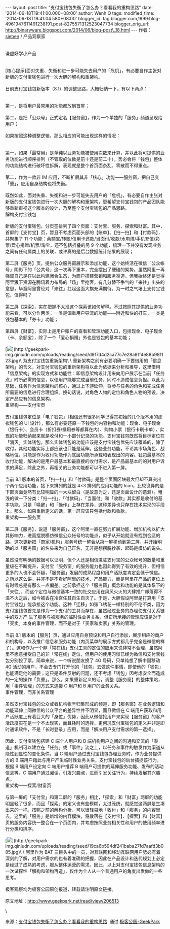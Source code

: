 --- layout: post title: "支付宝钱包失衡了怎么办？看看我的重构思路" date:
'2014-06-18T19:41:00.000+08:00' author: Wenh Q tags: modified\_time:
'2014-06-18T19:41:04.580+08:00' blogger\_id:
tag:blogger.com,1999:blog-4961947611491238191.post-8275571312523047734
blogger\_orig\_url:
http://binaryware.blogspot.com/2014/06/blog-post\_18.html ---
作者：[sieben](http://www.geekpark.net/user/home/index/194936) /
产品观察家\
\
\
谦虚好学小产品\
\
\
\[核心提示\]面对失重、失衡和进一步可能失去用户的「危机」，有必要自作主张对新版的支付宝钱包进行一次大胆的解构和重架构。\
\
日前支付宝钱包新版本（8.1）的调整思路，大概归纳一下，有以下两点：\
\
\
第一，是将用户最常用的功能都放到首屏；\
\
第二，是把「公众号」正式定名【服务窗】，作为一个单独的「服务」频道呈现给用户；\
\
如果按照这种调整逻辑，那么相应的可能出现这样的情况：\
\
\
第一，如果「最常用」是单纯以业务功能被使用次数来计算，并以此将可提供的业务功能进行顺序排列（不管取的位数是前十还是前二十），势必会将「钱包」整体的功能结构进行破坏性拆解，表现就是整个首页面杂乱、零散而不得重点。\
\
第二，作为一款非 IM
应用，不断扩展其非「核心」功能——服务窗，把自己变「重」，应用自身结构也将失衡。\
\
既然如此，面对失重、失衡和进一步可能失去用户的「危机」，有必要自作主张对新版的支付宝钱包进行一次大胆的解构和重架构，更希望支付宝钱包的产品团队能够重新审视这个版本的设计，乃至整个支付宝钱包的产品思路。\
解构支付宝钱包\
\
新版的支付宝钱包，分页签排列了四个页面：支付宝、服务、探索和财富。其中，首屏的【支付宝】页，暂且不考虑页面头部的【账单】、【扫一扫】和【付款码】，共聚集了
11
个功能：余额宝/转账/信用卡还款/当面付/收款/水电煤/手机充值/彩票/爱心捐赠/机票/淘宝，还不包括折叠的另
9
个功能，梳理一下并没有发现业务之间有任何属类上的关联，或许真的是后台数据统计结果的展现；\
\
第二屏【服务】页，提供公众服务窗展示和添加功能，这个始终活在微信「公众帐号」阴影下的「公共号」这一次再下重本，完全摆出了硬磕的架势。虽然阿里一再强调自己是在以此构建闭合生态，为商户搭建营销和服务渠道。但我始终还是觉得阿里狠下资源在腾讯着力布局的「场」里抢客，有几分替不争气的「来往」出头的意思，毕竟阿里曾经对「来往」扛起这面大旗充满期待。为一时之气堵上支付宝钱包，值得吗？\
\
第三屏【探索】，实在把握不太准这个探索该如何解释。不过按照其提供的业务功能来看，可以分作两类：一类是偏重用户导流的功能——附近和快的打车，一类是钱包基本的「券卡」功能；\
\
第四屏【财富】，实际上是用户账户的查看和管理功能入口，包括现金、电子现金（卡、余额宝），除了一个「爱心捐赠」外也是钱包的基本功能；\
\
[![](https://images-blogger-opensocial.googleusercontent.com/gadgets/proxy?url=http%3A%2F%2Fgeekpark-img.qiniudn.com%2Fuploads%2Freading%2Fseed%2Fd9f7d4d2ca77c7e28a81f4e88b981123.jpg%3FimageView%2F2%2Fw%2F620%2Fq%2F100&container=blogger&gadget=a&rewriteMime=image%2F*)](http://geekpark-img.qiniudn.com/uploads/reading/seed/d9f7d4d2ca77c7e28a81f4e88b981123.jpg)\
为支付宝钱包重新架构\
\
重新架构之前有必要明确一下要借用的「信息架构」的含义，对支付宝钱包的重新架构将以此为依据来分析和推导，这里借用「信息架构」的实现方式和功能性：即信息架构设计用来向用户展示在当前「任务点」时所必需的信息，以便用户能够完成当前任务，同时不造成信息负担。以此为基础，任务作为信息架构的核心，通过上下游延伸，将参与任务的角色和完成任务所需要的信息进行合理组织。换句话说，对角色人物的定位和角色人物的预设，决定产品应有的信息架构。\
重架构——支付宝页\
\
支付宝钱包定位是「电子钱包」（相信还有很多同学记得其初始的几个版本用的虚拟钱包的
UI
设计），那么有必要还原一下钱包的内容物和功能：现金、电子现金（银行卡）、会员卡（折扣券/抵用券等都算在内）、购物小票（银行卡刷卡单），实现的功能归纳起来就是收付和一小部分记录的功能。支付宝钱包既然将目标定位在「消灭」实体钱包，那么实体钱包的功能应该是支付宝钱包优先应该覆盖的，除了收付，其他功能实际上都应该也只能是延伸。这些业务功能，不论其市场角色、战略地位，只能是作为收付功能作为底层功能所承载和表现出的内容。钱包最基本的收付功能，解决的是用户最基本和最直接的收付需求，是产品最基本的的对用户诉求的满足，除此之外，再相关的业务功能都可以不进入第一屏。\
\
当前 8.1
版本的首页，「扫一扫」和「付款码」是整个页面区块最大但却不算突出个两个应用功能，接下来排列的就是
4×3 排列的应用功能的
Icon，比较诡异的是下部页面竟然有比较明显的一大块留白（是故意为之，还是页面设计的遗漏）。粗浅的做一下分类：「扫一扫」、「付款码」、「当面付」和「收款」其实都是收付的基本功能，只是「唤醒」和「操作」上存在差异，这种差异也只存在技术实现的手段上。那么，如果重新定义的话，第一屏应该只包括付款和收款。\
重架构——服务页\
\
第二屏【服务】，说道「服务窗」，这个阿里一直在努力扩展功能、增加机构以扩大其影响力，进而摆脱模仿微信公众帐号的功能点，似乎从开始就没有找到合适的路，这次更新把「商家/机构」服务号统一整合从第一屏移动到第二屏，并开始明确的以「服务窗」的名头来为自己正名，无非是想摆脱抄袭，起码是模仿的说头。\
\
虽然没有明确的数据可以证明，但个人还是相信进驻支付宝的公众帐号的数量和重量级在不断提升，支付宝「服务窗」的服务能力也因此得到了有效的提升，但相信更多的人也不会怀疑，「服务窗」发展的成熟程度和用户活跃度肯定会低于微信。之所以这么讲，并非不是不看好阿里的技术、产品能力，而是阿里在产品的定位上有时候总是有那么一点偏差。之前承担这个「服务窗」概念和功能的是其体系下的「来往」，而这个定位与微信基本一致的社交应用在风风火火的大肆推广却落得不温不火之后，如今被丢在冷宫任其自生自灭了。于是，大胆假设阿里是打算用「支付宝钱包」能承接这个功能。这种「迁移」如张飞绣花一样特别的不伦不类，因为支付宝钱包首先是作为一个支付的工具而存在，虽然经过业务的办理使支付关系链中的双方产
生了服务与被服务的临时性业务关系，但它所承接的管理应该是对于「买卖」本身的事件管理，而不是对于「买家和卖家」关系的管理。\
\
当前 8.1
版本的【服务】页，通过应用自身预设和用户自行添加，展示相应的商户和机构号，以及推广信息和服务功能（内页菜单的展示方式都几乎完全是微信的样子）。这和作为一个非「常在线」支付工具的定位的应用来说非常不合理，虽然阿里不愿意接受自己的非「常在线」定位，但用户的使用习惯已经为微信和支付宝钱包分别投了票。简单来说，一个听说朋友换了
4G 号码，只单纯想了解中国移动 4G
活动的用户，不会去专门打开他的「钱包」去做这件事情，即使他的「钱包」也能满足他的需要；这只是条件反射的问题，还不考虑「钱包」因考虑安全而造成的一定的操作「负重」。那么，如果重新定义的话，调整【服务窗】的整体策略，用「事件管理」的方式来连接
C 用户和 B 用户的业务关系。\
事件管理，而非关系管理\
\
虽然支付宝钱包的公众或者机构帐号归集形成的频道，即【服务窗】在业务逻辑和功能延伸上同微信的公众平台的差异性并不明显，而且微信在
C
端用户获取和用户活跃度上有着巨大的「身位」优势，因此从微信抢用户来实现【服务窗】的客户活跃度实在是一个不太现实，而且耗时的选择，更何况支付宝钱包的定义并非是即时通讯软件，不是「长时登录」应用，而是「解决用户支付需求的第一选择」。\
\
因此，支付宝钱包搭建 C 端个人用户和 B
端机构用户之间的沟通和交流的「渠道」机制可以建立在「任务」或「事件」流之上，以任务和事件的触发作为渠道从隐性到显性的变化条件。当
C 端用户通过支付宝钱包办理业务时，作为业务提供方的 B
端用户籍此与用户产生临时性业务关系，支付宝钱包的后台捕捉该行为，根据 B
端用户设定向 C 端用户推荐 B
端用户可提供的延伸服务功能、发布的活动信息等，C
端用户通过阅读，引发兴趣点，进而引发关注行为，持续发展其兴趣点。\
重架构——探索/财富页\
\
与第一屏的「支付宝」和第二屏的「服务」相比，「探索」和「财富」两屏的功能明显轻了很多，而且「探索」的定义也有些模糊，太过笼统，就感觉这两屏是生凑出来的一样。按照之前的解构分析，可以很轻易地「收付」和「服务」的内容里去，这里的「服务」是新增的内容模块，将散落在【支付宝】、【探索】和【财富】页的服务内容统一整合在一个页面内，并考虑按照业务相关性和用户的使用频率进行分类和排序。\
\
[![](https://images-blogger-opensocial.googleusercontent.com/gadgets/proxy?url=http%3A%2F%2Fgeekpark-img.qiniudn.com%2Fuploads%2Freading%2Fseed%2F19ca6b594df241baba27fd7aafd3b085.jpg%3FimageView%2F2%2Fw%2F620%2Fq%2F100&container=blogger&gadget=a&rewriteMime=image%2F*)](http://geekpark-img.qiniudn.com/uploads/reading/seed/19ca6b594df241baba27fd7aafd3b085.jpg)\
\
阿里作为 BAT
三巨头中的一员，对互联网和移动互联网用户势必有着深刻的了解，对用户需求的也有着准确的把握，因此在产品设计和迭代规划上必定是经过了成熟的考虑，服从整体运营的需求。因此，以上对支付宝钱包信息架构的一次试探性「解构和架构再造」，仅作为个人从一个普通用户的角度出发做的一些思考。\
\
极客观察均为极客公园原创报道，转载请注明原文链接。\
\
原文地址：<http://www.geekpark.net/read/view/206513>
<div>

\

</div>

<div>

来源：[支付宝钱包失衡了怎么办？看看我的重构思路](http://www.geekpark.net/read/view/206513)  通过 [极客公园-GeekPark](http://www.geekpark.net/)

</div>
